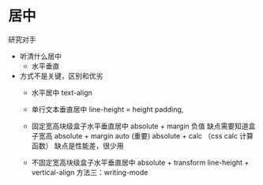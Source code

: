 # 居中

研究对手

- 听清什么居中
  - 水平垂直
- 方式不是关键，区别和优劣
  - 水平居中 text-align
  - 单行文本垂直居中 line-height = height padding,
  - 固定宽高块级盒子水平垂直居中 absolute + margin 负值
        缺点需要知道盒子宽高
        absolute + margin auto (重要)
        absolute + calc （css calc 计算函数） 缺点是性能差，很少用

  - 不固定宽高块级盒子水平垂直居中
        absolute + transform
        line-height + vertical-align
        方法三：writing-mode
